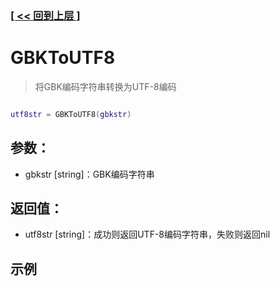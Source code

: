 ### [[ << 回到上层 ]](README.md)

# GBKToUTF8

> 将GBK编码字符串转换为UTF-8编码

```lua

utf8str = GBKToUTF8(gbkstr)

```

## 参数：

+ gbkstr [string]：GBK编码字符串

## 返回值：

+ utf8str [string]：成功则返回UTF-8编码字符串，失败则返回nil

## 示例

```lua

```